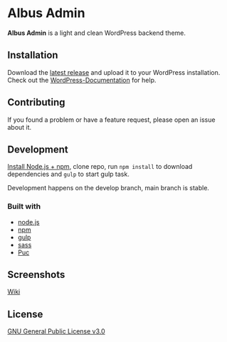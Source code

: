 # Albus Admin

__Albus Admin__ is a light and clean WordPress backend theme.

## Installation

Download the [latest release](https://github.com/Kreislinie/albus-admin/releases/latest) and upload it to your WordPress installation. Check out the [WordPress-Documentation](https://wordpress.org/support/article/managing-plugins/#manual-upload-via-wordpress-admin) for help.

## Contributing

If you found a problem or have a feature request, please open an issue about it.

## Development

[Install Node.js + npm](https://nodejs.org/en/download/), clone repo, run `npm install` to download dependencies and `gulp` to start gulp task.

Development happens on the develop branch, main branch is stable.

### Built with
- [node.js](https://nodejs.org/)
- [npm](https://www.npmjs.com/)
- [gulp](https://gulpjs.com)
- [sass](https://sass-lang.com/)
- [Puc](https://github.com/YahnisElsts/plugin-update-checker)

## Screenshots
[Wiki](https://github.com/Kreislinie/albus-admin/wiki/Screenshots)

## License

[GNU General Public License v3.0](https://github.com/Kreislinie/albus-admin/blob/master/LICENSE)
